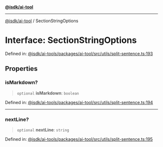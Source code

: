 [**@isdk/ai-tool**](../README.md)

***

[@isdk/ai-tool](../globals.md) / SectionStringOptions

# Interface: SectionStringOptions

Defined in: [@isdk/ai-tools/packages/ai-tool/src/utils/split-sentence.ts:193](https://github.com/isdk/ai-tool.js/blob/e883e341c67e937e7d3a3e95e8bc56844896f5a3/src/utils/split-sentence.ts#L193)

## Properties

### isMarkdown?

> `optional` **isMarkdown**: `boolean`

Defined in: [@isdk/ai-tools/packages/ai-tool/src/utils/split-sentence.ts:194](https://github.com/isdk/ai-tool.js/blob/e883e341c67e937e7d3a3e95e8bc56844896f5a3/src/utils/split-sentence.ts#L194)

***

### nextLine?

> `optional` **nextLine**: `string`

Defined in: [@isdk/ai-tools/packages/ai-tool/src/utils/split-sentence.ts:195](https://github.com/isdk/ai-tool.js/blob/e883e341c67e937e7d3a3e95e8bc56844896f5a3/src/utils/split-sentence.ts#L195)
